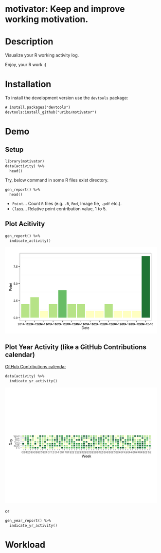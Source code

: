 motivator: Keep and improve working motivation.
=====

# Description

Visualize your R working activity log.

Enjoy, your R work :)

# Installation

To install the development version use the `devtools` package:

```{r}
# install.packages("devtools")
devtools:install_github("uribo/motivator")
```

# Demo

## Setup

```{r}
library(motivator)
data(activity) %>%
  head()
```

Try, below command in some R files exist directory.

```{r}
gen_report() %>%
  head()
```

* `Point`...  Count `R` files (e.g. `.R`, `Rmd`, Image fie, `.pdf` etc.).
* `Class`... Relative point contribution value, 1 to 5.

## Plot Acitivity

```{r}
gen_report() %>%
  indicate_activity()
```

![](https://github.com/uribo/motivator/raw/master/inst/assets/img/demo_activity_log.png)


## Plot Year Activity (like a GitHub Contributions calendar)

[GitHub Contributions calendar](https://help.github.com/articles/viewing-contributions-on-your-profile-page/#viewing-contributions-from-specific-times)

```{r}
data(activity) %>%
  indicate_yr_activity()
```

![](https://github.com/uribo/motivator/raw/master/inst/assets/img/demo_year_activity_log.png)


or

```{r}
gen_year_report() %>%
  indicate_yr_activity()
```

# Workload



